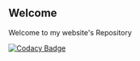 ## Welcome

Welcome to my website's Repository


[![Codacy Badge](https://app.codacy.com/project/badge/Grade/3eb43c70c4be4fdfb4b42bace29128fc)](https://www.codacy.com/gh/ibveecnk/ibveecnk.github.io/dashboard?utm_source=github.com&amp;utm_medium=referral&amp;utm_content=ibveecnk/ibveecnk.github.io&amp;utm_campaign=Badge_Grade)
